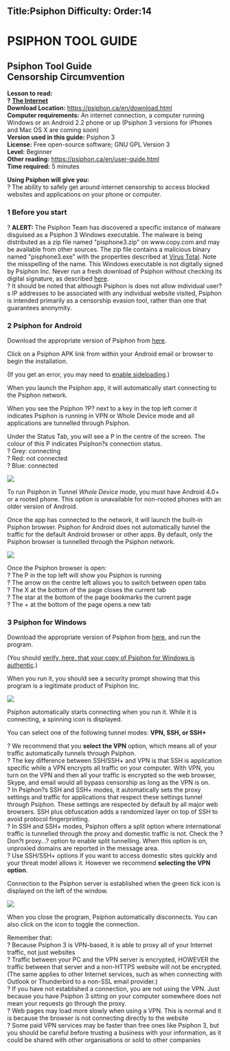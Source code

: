 Title:Psiphon
Difficulty:
Order:14
---
<h1>PSIPHON TOOL GUIDE</h1><h2>Psiphon Tool Guide <br>Censorship Circumvention </h2><p><b>Lesson to read: <br>? <a href="umbrella://lesson/the-internet">The Internet</a></b><br><b>Download Location:</b> <a href="https://psiphon.ca/en/download.html">https://psiphon.ca/en/download.html</a> <br><b>Computer requirements:</b> An internet connection, a computer running Windows or an Android 2.2 phone or up (Psiphon 3 versions for iPhones and Mac OS X are coming soon)<br><b>Version used in this guide:</b> Psiphon 3<br><b>License:</b> Free open-source software; GNU GPL Version 3<br><b>Level:</b> Beginner<br><b>Other reading:</b> <a href="https://psiphon.ca/en/user-guide.html">https://psiphon.ca/en/user-guide.html</a><br><b>Time required:</b> 5 minutes</p><p><b>Using Psiphon will give you:</b><br>? The ability to safely get around internet censorship to access blocked websites and applications on your phone or computer.</p><h3>1 Before you start </h3><p>? <b>ALERT:</b> The Psiphon Team has discovered a specific instance of malware disguised as a Psiphon 3 Windows executable. The malware is being distributed as a zip file named "pisphone3.zip" on www.copy.com and may be available from other sources. The zip file contains a malicious binary named "pisphone3.exe" with the properties described at <a href="https://www.virustotal.com/en/file/54201e181615c7eb18ee5a5ca3a0b7924cf3097ac5214fbee530741b6a6bc3da/analysis/1372262585/">Virus Total</a>. Note the misspelling of the name. This Windows executable is not digitally signed by Psiphon Inc. Never run a fresh download of Psiphon without checking its digital signature, as described <a href="https://psiphon.ca/en.html#is_my_psiphon_3_for_windows_authentic">here</a>.<br>? It should be noted that although Psiphon is does not allow individual user?s IP addresses to be associated with any individual website visited, Psiphon is intended primarily as a censorship evasion tool, rather than one that guarantees anonymity.</p><h3>2 Psiphon for Android</h3><p>Download the appropriate version of Psiphon from <a href="https://psiphon.ca/en/download.html">here</a>. </p><p>Click on a Psiphon APK link from within your Android email or browser to begin the installation. </p><p>(If you get an error, you may need to <a href="https://psiphon.ca/en/faq.html#android-enable-sideloading">enable sideloading</a>.)</p><p>When you launch the Psiphon app, it will automatically start connecting to the Psiphon network.</p><p>When you see the Psiphon ?P? next to a key in the top left corner it indicates Psiphon is running in VPN or Whole Device mode and all applications are tunnelled through Psiphon.</p><p>Under the Status Tab, you will see a P in the centre of the screen. The colour of this P indicates Psiphon?s connection status.<br>? Grey: connecting<br>? Red: not connected<br>? Blue: connected</p><img src="tool_psiphon1.png"><p>To run Psiphon in Tunnel <i>Whole Device</i> mode, you must have Android 4.0+ or a rooted phone. This option is unavailable for non-rooted phones with an older version of Android.</p><p>Once the app has connected to the network, it will launch the built-in Psiphon browser. Psiphon for Android does not automatically tunnel the traffic for the default Android browser or other apps. By default, only the Psiphon browser is tunnelled through the Psiphon network.</p><img src="tool_psiphon2.png"><p> Once the Psiphon browser is open:<br>? The P in the top left will show you Psiphon is running<br>? The arrow on the centre left allows you to switch between open tabs<br>? The X at the bottom of the page closes the current tab<br>? The star at the bottom of the page bookmarks the current page<br>? The + at the bottom of the page opens a new tab</p><h3>3 Psiphon for Windows</h3><p>Download the appropriate version of Psiphon from <a href="https://psiphon.ca/en/download.html">here</a>, and run the program. </p><p>(You should <a href="https://psiphon.ca/en/faq.html#authentic-windows">verify, here, that your copy of Psiphon for Windows is authentic</a>.)</p><p>When you run it, you should see a security prompt showing that this program is a legitimate product of Psiphon Inc.</p><img src="tool_psiphon3.png"><p>Psiphon automatically starts connecting when you run it. While it is connecting, a spinning icon is displayed. </p><p>You can select one of the following tunnel modes: <b>VPN, SSH, or SSH+ </b></p><p>? We recommend that you <b>select the VPN</b> option, which means all of your traffic automatically tunnels through Psiphon.<br>? The key difference between SSH/SSH+ and VPN is that SSH is application specific while a VPN encrypts all traffic on your computer. With VPN, you turn on the VPN and then all your traffic is encrypted so the web browser, Skype, and email would all bypass censorship as long as the VPN is on.<br>? In Psiphon?s SSH and SSH+ modes, it automatically sets the proxy settings and traffic for applications that respect these settings tunnel through Psiphon. These settings are respected by default by all major web browsers. SSH plus obfuscation adds a randomized layer on top of SSH to avoid protocol fingerprinting. <br>? In SSH and SSH+ modes, Psiphon offers a split option where international traffic is tunnelled through the proxy and domestic traffic is not. Check the ?Don?t proxy...? option to enable split tunnelling. When this option is on, unproxied domains are reported in the message area. <br>? Use SSH/SSH+ options if you want to access domestic sites quickly and your threat model allows it. However we recommend <b>selecting the VPN option</b>.</p><p>Connection to the Psiphon server is established when the green tick icon is displayed on the left of the window. </p><img src="tool_psiphon4.png"><p>When you close the program, Psiphon automatically disconnects. You can also click on the icon to toggle the connection.</p><p>Remember that:<br>? Because Psiphon 3 is VPN-based, it is able to proxy all of your Internet traffic, not just websites<br>? Traffic between your PC and the VPN server is encrypted, HOWEVER the traffic between that server and a non-HTTPS website will not be encrypted. (The same applies to other Internet services, such as when connecting with Outlook or Thunderbird to a non-SSL email provider.)<br>? If you have not established a connection, you are not using the VPN. Just because you have Psiphon 3 sitting on your computer somewhere does not mean your requests go through the proxy.<br>? Web pages may load more slowly when using a VPN. This is normal and it is because the browser is not connecting directly to the website<br>? Some paid VPN services may be faster than free ones like Psiphon 3, but you should be careful before trusting a business with your information, as it could be shared with other organisations or sold to other companies</p>
